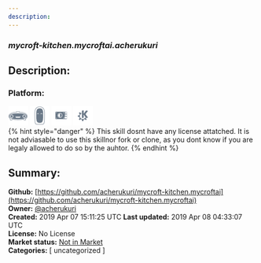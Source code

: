 ```yaml
---
description: 
---
```


### _mycroft-kitchen.mycroftai.acherukuri_  
## Description:  
  
### Platform:  
 ![Mark I](../.gitbook/assets/mark-1-icon.png)  ![Mark II](../.gitbook/assets/mark-2-icon.png)  ![Picroft](../.gitbook/assets/picroft-icon.png)  ![plasmoid](../.gitbook/assets/kde.png)   
{% hint style="danger" %}
This skill dosnt have any license attatched. It is not adviasable to use this skillnor fork or clone, as you dont know if you are legaly allowed to do so by the auhtor.
{% endhint %}
  
## Summary:  
**Github:** [https://github.com/acherukuri/mycroft-kitchen.mycroftai](https://github.com/acherukuri/mycroft-kitchen.mycroftai)  
**Owner:** [@acherukuri](https://github.com/acherukuri)  
**Created:** 2019 Apr 07 15:11:25 UTC  **Last updated:** 2019 Apr 08 04:33:07 UTC  
**License:** No License  
**Market status:** [Not in Market](https://market.mycroft.ai/skill/)  
**Categories:** [ uncategorized ]   
